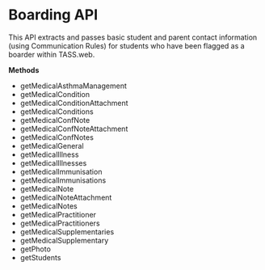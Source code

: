 # Boarding API

This API extracts and passes basic student and parent contact information (using Communication Rules) for students who have been flagged as a boarder within TASS.web.

**Methods**

  * getMedicalAsthmaManagement
  * getMedicalCondition
  * getMedicalConditionAttachment
  * getMedicalConditions
  * getMedicalConfNote
  * getMedicalConfNoteAttachment
  * getMedicalConfNotes
  * getMedicalGeneral
  * getMedicalIllness
  * getMedicalIllnesses
  * getMedicalImmunisation
  * getMedicalImmunisations
  * getMedicalNote
  * getMedicalNoteAttachment
  * getMedicalNotes
  * getMedicalPractitioner
  * getMedicalPractitioners
  * getMedicalSupplementaries
  * getMedicalSupplementary
  * getPhoto
  * getStudents
